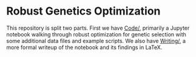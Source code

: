 # Robust Genetics Optimization

This repository is split two parts. First we have [Code/](Code/), primarily a Jupyter notebook walking through robust optimization for genetic selection with some additional data files and example scripts. We also have [Writing/](Writing/), a more formal writeup of the notebook and its findings in LaTeX.
